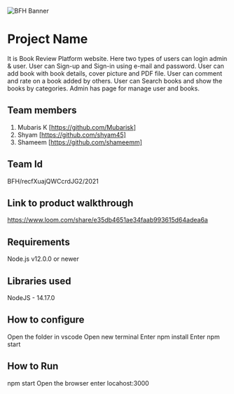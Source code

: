 ![BFH Banner](https://trello-attachments.s3.amazonaws.com/542e9c6316504d5797afbfb9/542e9c6316504d5797afbfc1/39dee8d993841943b5723510ce663233/Frame_19.png)
# Project Name
It is Book Review Platform website. Here two types of users can login admin & user.
User can Sign-up and Sign-in using e-mail and password. User can add book with book details, cover picture and PDF file. User can comment and rate on a book added by others. User can Search books and show the books by categories.
Admin has page for manage user and books.
 ## Team members
1. Mubaris K [https://github.com/Mubarisk]
2. Shyam [https://github.com/shyam45]
3. Shameem [https://github.com/shameemm]
## Team Id
BFH/recfXuajQWCcrdJG2/2021
## Link to product walkthrough
https://www.loom.com/share/e35db4651ae34faab993615d64adea6a
## Requirements 
Node.js v12.0.0 or newer
## Libraries used
NodeJS - 14.17.0
## How to configure
Open the folder in vscode
 Open new terminal
 Enter npm install
 Enter npm start

## How to Run
 npm start
 Open the browser
 enter locahost:3000
